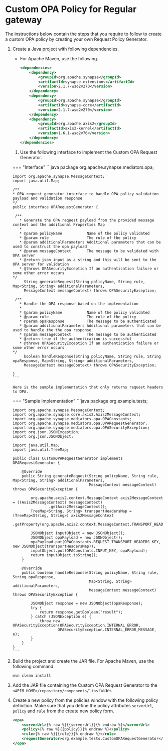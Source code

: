 
# Custom OPA Policy for Regular gateway

The instructions below contain the steps that you require to follow to create a custom OPA policy by creating your own Request Policy Generator.

1. Create a Java project with following dependencies.
    -   For Apache Maven, use the following.
        ```xml
        <dependencies>
            <dependency>
                <groupId>org.apache.synapse</groupId>
                <artifactId>synapse-extensions</artifactId>
                <version>2.1.7-wso2v270</version>
            </dependency>
            <dependency>
                <groupId>org.apache.synapse</groupId>
                <artifactId>synapse-core</artifactId>
                <version>2.1.7-wso2v270</version>
            </dependency>
            <dependency>
                <groupId>org.apache.axis2</groupId>
                <artifactId>axis2-kernel</artifactId>
                <version>1.6.1-wso2v76</version>
            </dependency>
        </dependencies>
        ```

   1. Use the following interface to implement the Custom OPA Request Generator.

    === "Interface"
       ```java
       package org.apache.synapse.mediators.opa;

       import org.apache.synapse.MessageContext;
       import java.util.Map;

       /**
       * OPA request generator interface to handle OPA policy validation payload and validation response
       */
       public interface OPARequestGenerator {

        /**
          * Generate the OPA request payload from the provided message context and the additional Properties Map
          *
          * @param policyName           Name of the policy validated
          * @param rule                 The rule of the policy
          * @param additionalParameters Additional parameters that can be used to construct the opa payload
          * @param messageContext       The message to be validated with OPA server
          * @return json input as a string and this will be sent to the OPA server for validation
          * @throws OPASecurityException If an authentication failure or some other error occurs
       */
            String generateRequest(String policyName, String rule, Map<String, String> additionalParameters,
            MessageContext messageContext) throws OPASecurityException;

        /**
          * Handle the OPA response based on the implementation
          *
          * @param policyName           Name of the policy validated
          * @param rule                 The rule of the policy
          * @param opaResponse          The message to be authenticated
          * @param additionalParameters Additional parameters that can be used to handle the the opa response
          * @param messageContext       The message to be authenticated
          * @return true if the authentication is successful
          * @throws OPASecurityException If an authentication failure or some other error occurs
       */
            boolean handleResponse(String policyName, String rule, String opaResponse, Map<String, String> additionalParameters,
            MessageContext messageContext) throws OPASecurityException;

       }
       ```

       Here is the sample implementation that only returns request headers to OPA.

    === "Sample Implementation"
       ```java
       package org.example.tests;

       import org.apache.synapse.MessageContext;
       import org.apache.synapse.core.axis2.Axis2MessageContext;
       import org.apache.synapse.mediators.opa.OPAConstants;
       import org.apache.synapse.mediators.opa.OPARequestGenerator;
       import org.apache.synapse.mediators.opa.OPASecurityException;
       import org.json.JSONException;
       import org.json.JSONObject;
    
       import java.util.Map;
       import java.util.TreeMap;
    
       public class CustomOPARequestGenerator implements OPARequestGenerator {
    
           @Override
           public String generateRequest(String policyName, String rule, Map<String, String> additionalParameters,
                                         MessageContext messageContext) throws OPASecurityException {
    
               org.apache.axis2.context.MessageContext axis2MessageContext = ((Axis2MessageContext) messageContext)
                       .getAxis2MessageContext();
               TreeMap<String, String> transportHeadersMap = (TreeMap<String, String>) axis2MessageContext
                       .getProperty(org.apache.axis2.context.MessageContext.TRANSPORT_HEADERS);
    
               JSONObject inputObject = new JSONObject();
               JSONObject opaPayload = new JSONObject();
               opaPayload.put(OPAConstants.REQUEST_TRANSPORT_HEADERS_KEY, new JSONObject(transportHeadersMap));
               inputObject.put(OPAConstants.INPUT_KEY, opaPayload);
               return inputObject.toString();
           }
    
           @Override
           public boolean handleResponse(String policyName, String rule, String opaResponse,
                                         Map<String, String> additionalParameters,
                                         MessageContext messageContext) throws OPASecurityException {
    
               JSONObject response = new JSONObject(opaResponse);
               try {
                   return response.getBoolean("result");
               } catch (JSONException e) {
                   throw new OPASecurityException(OPASecurityException.INTERNAL_ERROR,
                           OPASecurityException.INTERNAL_ERROR_MESSAGE, e);
               }
           }
       }
       ```

2. Build the project and create the JAR file. For Apache Maven, use the following command.
    ```bash
    mvn clean install
    ```

3. Add the JAR file containing the Custom OPA Request Generator to the `<APIM_HOME>/repository/components/libs` folder.
4. Create a new policy from the policies window with the following policy definition. Make sure that you define the policy attributes `serverUrl`, `policy` and `rule` from the create new policy form. 

    ```xml
    <opa>
        <serverUrl>{% raw %}{{serverUrl}}{% endraw %}</serverUrl>
        <policy>{% raw %}{{policy}}{% endraw %}</policy>
        <rule>{% raw %}{{rule}}{% endraw %}</rule>
        <requestGenerator>org.example.tests.CustomOPARequestGenerator</requestGenerator>
    </opa>
    ```